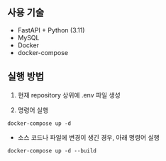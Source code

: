 ## 사용 기술

- FastAPI + Python (3.11)
- MySQL
- Docker
- docker-compose

## 실행 방법

1. 현재 repository 상위에 .env 파일 생성

2. 명령어 실행

```
docker-compose up -d
```

* 소스 코드나 파일에 변경이 생긴 경우, 아래 명령어 실행

```
docker-compose up -d --build
```